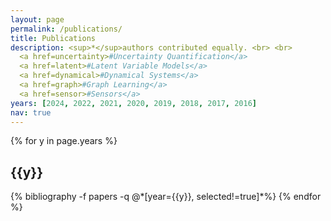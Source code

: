 ```yaml
---
layout: page
permalink: /publications/
title: Publications
description: <sup>*</sup>authors contributed equally. <br> <br> 
  <a href=uncertainty>#Uncertainty Quantification</a>
  <a href=latent>#Latent Variable Models</a>
  <a href=dynamical>#Dynamical Systems</a>
  <a href=graph>#Graph Learning</a>
  <a href=sensor>#Sensors</a>
years: [2024, 2022, 2021, 2020, 2019, 2018, 2017, 2016]
nav: true
---
```


<div class="publications">

{% for y in page.years %}
  <h2 class="year">{{y}}</h2>
  {% bibliography -f papers -q @*[year={{y}}, selected!=true]*%}
{% endfor %}

</div>
